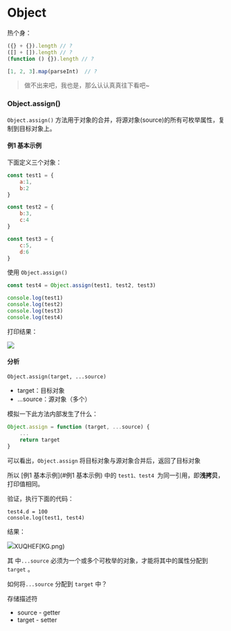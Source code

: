 # Object

热个身：

```js
({} + {}).length // ?
([] + []).length // ?
(function () {}).length // ?

[1, 2, 3].map(parseInt)  // ?
```

> 做不出来吧，我也是，那么认认真真往下看吧~

### Object.assign()

`Object.assign()` 方法用于对象的合并，将源对象(source)的所有可枚举属性，复制到目标对象上。

#### 例1 基本示例

下面定义三个对象：

```js
const test1 = {
    a:1,
    b:2
}

const test2 = {
    b:3,
    c:4
}

const test3 = {
    c:5,
    d:6
}
```

使用 `Object.assign()` 

```js
const test4 = Object.assign(test1, test2, test3)

console.log(test1)
console.log(test2)
console.log(test3)
console.log(test4)
```

打印结果：

![](https://cdn.jsdelivr.net/gh/yesmore/img/img/M}84_ZFKRFY[J_`1%CG@20X.png)

#### 分析

`Object.assign(target, ...source)`

- target：目标对象
- ...source：源对象（多个）

模拟一下此方法内部发生了什么：

```js
Object.assign = function (target, ...source) {
    ...
    return target
}
```

可以看出，`Object.assign` 将目标对象与源对象合并后，返回了目标对象

所以 [例1 基本示例](#例1 基本示例) 中的 `test1、test4 `为同一引用，即**浅拷贝**，打印值相同。

验证，执行下面的代码：

```
test4.d = 100
console.log(test1, test4)
```

结果：

![](https://cdn.jsdelivr.net/gh/yesmore/img/img/7{[L~DRD3N99F)XUQHEF[KG.png)

其 中`...source` 必须为一个或多个可枚举的对象，才能将其中的属性分配到`target` 。

如何将`...source` 分配到 `target` 中？

存储描述符

- source - getter
- target - setter



